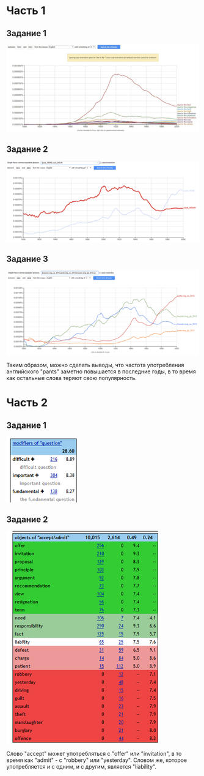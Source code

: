 # Часть 1

## Задание 1

![](https://github.com/YanaPonik/hw6/blob/master/%D0%B7%D0%B0%D0%B4%D0%B0%D0%BD%D0%B8%D0%B5%201%2C%20%D1%87%D0%B0%D1%81%D1%82%D1%8C%201.jpg)

## Задание 2

![](https://github.com/YanaPonik/hw6/blob/master/%D0%B7%D0%B0%D0%B4%D0%B0%D0%BD%D0%B8%D0%B5%202%2C%20%D1%87%D0%B0%D1%81%D1%82%D1%8C%201.png)

## Задание 3

![](https://github.com/YanaPonik/hw6/blob/master/%D0%B7%D0%B0%D0%B4%D0%B0%D0%BD%D0%B8%D0%B5%203%2C%20%D1%87%D0%B0%D1%81%D1%82%D1%8C%201.png)

Таким образом, можно сделать выводы, что частота употребления английского "pants" заметно повышается в последние годы, в то время как остальные слова теряют свою популярность.

# Часть 2

## Задание 1

![](https://github.com/YanaPonik/hw6/blob/master/%D0%B7%D0%B0%D0%B4%D0%B0%D0%BD%D0%B8%D0%B5%201%2C%20%D1%87%D0%B0%D1%81%D1%82%D1%8C%202.png)

## Задание 2

![](https://github.com/YanaPonik/hw6/blob/master/%D0%B7%D0%B0%D0%B4%D0%B0%D0%BD%D0%B8%D0%B5%202%2C%20%D1%87%D0%B0%D1%81%D1%82%D1%8C%202.png)

Слово "accept" может употребляться с "offer" или "invitation", в то время как "admit" - с "robbery" или "yesterday". Словом же, которое употребляется и с одним, и с другим, является "liability".
